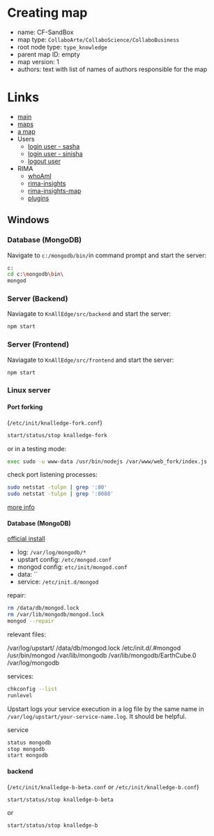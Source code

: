 # Creating map

+ name: <choose the one you want> CF-SandBox
+ map type: `CollaboArte/CollaboScience/CollaboBusiness`
+ root node type: `type_knowledge`
+ parent map ID: empty
+ map version: 1
+ authors: text with list of names of authors responsible for the map

# Links

+ [main](http://KnAllEdge.org/app/index-dev.html#/)
+ [maps](http://KnAllEdge.org/app/index-dev.html#/maps)
+ [a map](http://knalledge.org/app/index-dev.html#/map/id/5566f25867a6d01e65beddde)
+ Users
    + [login user - sasha](http://knalledge.org/app/index-dev.html#/login/iAmId/556760847125996dc1a4a241)
    + [login user - sinisha](http://knalledge.org/app/index-dev.html#/login/iAmId/556760847125996dc1a4a24f)
    + [logout user](http://knalledge.org/app/index-dev.html#/logout)
+ RIMA
    + [whoAmI](http://KnAllEdge.org/app/index-dev.html#/whoAmI)
    + [rima-insights](http://KnAllEdge.org/app/index-dev.html#/rima-insights)
    + [rima-insights-map](http://KnAllEdge.org/app/index-dev.html#/rima-insights-map)
    + [plugins](http://KnAllEdge.org/app/index-dev.html#/plugins)

## Windows

### Database (MongoDB)

Navigate to `c:/mongodb/bin/`in command prompt and start the server:

```sh
c:
cd c:\mongodb\bin\
mongod
```

### Server (Backend)

Naviagate to `KnAllEdge/src/backend` and start the server:

```sh
npm start
```


### Server (Frontend)

Naviagate to `KnAllEdge/src/frontend` and start the server:

```sh
npm start
```

### Linux server

#### Port forking

(`/etc/init/knalledge-fork.conf`)

```sh
start/status/stop knalledge-fork
```

or in a testing mode:

```sh
exec sudo -u www-data /usr/bin/nodejs /var/www/web_fork/index.js
```

check port listening processes:
```sh
sudo netstat -tulpn | grep ':80'
sudo netstat -tulpn | grep ':8088'
```

[more info](http://www.cyberciti.biz/faq/what-process-has-open-linux-port/)

#### Database (MongoDB)

[official install](https://docs.mongodb.com/manual/tutorial/install-mongodb-on-ubuntu/)

+ log: `/var/log/mongodb/*`
+ upstart config: `/etc/mongod.conf`
+ mongod config: `etc/init/mongod.conf `
+ data: ``
+ service: `/etc/init.d/mongod`

repair:

```sh
rm /data/db/mongod.lock
rm /var/lib/mongodb/mongod.lock
mongod --repair
```

relevant files:

/var/log/upstart/
/data/db/mongod.lock
/etc/init.d/.#mongod
/usr/bin/mongod
/var/lib/mongodb
/var/lib/mongodb/EarthCube.0
/var/log/mongodb

services:
```sh
chkconfig --list
runlevel
```

Upstart logs your service execution in a log file by the same name in `/var/log/upstart/your-service-name.log`. It should be helpful.

service
```sh
status mongodb
stop mongodb
start mongodb
```

#### backend

(`/etc/init/knalledge-b-beta.conf` or `/etc/init/knalledge-b.conf`)

```sh
start/status/stop knalledge-b-beta
```

or

```sh
start/status/stop knalledge-b
```
